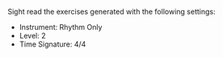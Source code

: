 Sight read the exercises generated with the following settings:

* Instrument: Rhythm Only
* Level: 2
* Time Signature: 4/4